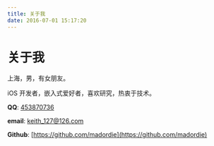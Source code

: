 ```yaml
---
title: 关于我
date: 2016-07-01 15:17:20
---
```

# 关于我
上海，男，有女朋友。

iOS 开发者，嵌入式爱好者，喜欢研究，热衷于技术。

**QQ**: [453870736](tencent://QQInterLive/?Cmd=2&Uin=495939026)

**email**: <keith_127@126.com>

**Github**: [https://github.com/madordie](https://github.com/madordie)
